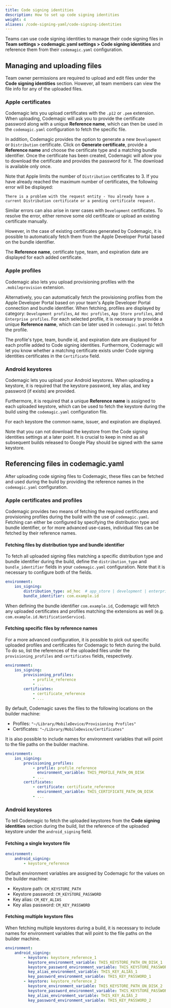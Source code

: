 ```yaml
---
title: Code signing identities
description: How to set up code signing identities
weight: 4
aliases: /code-signing-yaml/code-signing-identities
---
```


Teams can use code signing identities to manage their code signing files in **Team settings > codemagic.yaml settings > Code signing identities** and reference them from their `codemagic.yaml` configuration.

## Managing and uploading files

Team owner permissions are required to upload and edit files under the **Code signing identities** section. However, all team members can view the file info for any of the uploaded files.

### Apple certificates

Codemagic lets you upload certificates with the `.p12` or `.pem` extension. When uploading, Codemagic will ask you to provide the certificate password along with a unique **Reference name**, which can then be used in the `codemagic.yaml` configuration to fetch the specific file.

In addition, Codemagic provides the option to generate a new `Development` or `Distribution` certificate. Click on **Generate certificate**, provide a **Reference name** and choose the certificate type and a matching bundle identifier. Once the certificate has been created, Codemagic will allow you to download the certificate and provides the password for it. The download is available only once.

Note that Apple limits the number of `Distribution` certificates to 3. If you have already reached the maximum number of certificates, the following error will be displayed:

```
There is a problem with the request entity - You already have a current Distribution certificate or a pending certificate request.
```

Similar errors can also arise in rarer cases with `Development` certificates. To resolve the error, either remove some old certificate or upload an existing certificate manually.

However, in the case of existing certificates generated by Codemagic, it is possible to automatically fetch them from the Apple Developer Portal based on the bundle identifier.

The **Reference name**, certificate type, team, and expiration date are displayed for each added certificate.

### Apple profiles

Codemagic also lets you upload provisioning profiles with the `.mobileprovision` extension. 

Alternatively, you can automatically fetch the provisioning profiles from the Apple Developer Portal based on your team's Apple Developer Portal connection and bundle identifier. When fetching, profiles are displayed by category: `Development profiles`, `Ad Hoc profiles`, `App Store profiles`, and `Enterprise profiles`. For each selected profile, it is necessary to provide a unique **Reference name**, which can be later used in `codemagic.yaml` to fetch the profile.

The profile's type, team, bundle id, and expiration date are displayed for each profile added to Code signing identities. Furthermore, Codemagic will let you know whether a matching certificate exists under Code signing identities certificates in the `Certificate` field.

### Android keystores

Codemagic lets you upload your Android keystores. When uploading a keystore, it is required that the keystore password, key alias, and key password (if exists) are provided.

Furthermore, it is required that a unique **Reference name** is assigned to each uploaded keystore, which can be used to fetch the keystore during the build using the `codemagic.yaml` configuration file. 

For each keystore the common name, issuer, and expiration are displayed.

Note that you can not download the keystore from the Code signing identities settings at a later point. It is crucial to keep in mind as all subsequent builds released to Google Play should be signed with the same keystore. 

## Referencing files in codemagic.yaml

After uploading code signing files to Codemagic, these files can be fetched and used during the build by providing the reference names in the `codemagic.yaml` configuration.

### Apple certificates and profiles

Codemagic provides two means of fetching the required certificates and provisioning profiles during the build with the use of `codemagic.yaml`. Fetching can either be configured by specifying the distribution type and bundle identifier, or for more advanced use-cases, individual files can be fetched by their reference names.

#### Fetching files by distribution type and bundle identifier

To fetch all uploaded signing files matching a specific distribution type and bundle identifier during the build, define the `distribution_type` and `bundle_identifier` fields in your `codemagic.yaml` configuration. Note that it is necessary to configure both of the fields.

```yaml
environment:
    ios_signing:
        distribution_type: ad_hoc  # app_store | development | enterprise
        bundle_identifier: com.example.id
```

When defining the bundle identifier `com.example.id`, Codemagic will fetch any uploaded certificates and profiles matching the extensions as well (e.g. `com.example.id.NotificationService`).

#### Fetching specific files by reference names

For a more advanced configuration, it is possible to pick out specific uploaded profiles and certificates for Codemagic to fetch during the build. To do so, list the references of the uploaded files under the `provisioning_profiles` and `certificates` fields, respectively.

```yaml
environment:
    ios_signing:
        provisioning_profiles:
            - profile_reference
            - ...
        certificates:
            - certificate_reference
            - ...
```

By default, Codemagic saves the files to the following locations on the builder machine:
- Profiles: `"~/Library/MobileDevice/Provisioning Profiles"`
- Certificates: `"~/Library/MobileDevice/Certificates"`

It is also possible to include names for environment variables that will point to the file paths on the builder machine.

```yaml
environment:
    ios_signing:
        provisioning_profiles:
            - profile: profile_reference
              environment_variable: THIS_PROFILE_PATH_ON_DISK
            - ...
        certificates:
            - certificate: certificate_reference
              environment_variable: THIS_CERTIFICATE_PATH_ON_DISK
            - ...
```

### Android keystores

To tell Codemagic to fetch the uploaded keystores from the **Code signing identities** section during the build, list the reference of the uploaded keystore under the `android_signing` field.

#### Fetching a single keystore file

```yaml
environment:
    android_signing:
        - keystore_reference
```

Default environment variables are assigned by Codemagic for the values on the builder machine:
- Keystore path: `CM_KEYSTORE_PATH`
- Keystore password: `CM_KEYSTORE_PASSWORD`
- Key alias: `CM_KEY_ALIAS`
- Key alias password: `CM_KEY_PASSWORD`

#### Fetching multiple keystore files

When fetching multiple keystores during a build, it is necessary to include names for environment variables that will point to the file paths on the builder machine.

```yaml
environment:
    android_signing:
        - keystore: keystore_reference_1
          keystore_environment_variable: THIS_KEYSTORE_PATH_ON_DISK_1
          keystore_password_environment_variable: THIS_KEYSTORE_PASSWORD_1
          key_alias_environment_variable: THIS_KEY_ALIAS_1
          key_password_environment_variable: THIS_KEY_PASSWORD_1
        - keystore: keystore_reference_2
          keystore_environment_variable: THIS_KEYSTORE_PATH_ON_DISK_2
          keystore_password_environment_variable: THIS_KEYSTORE_PASSWORD_2
          key_alias_environment_variable: THIS_KEY_ALIAS_2
          key_password_environment_variable: THIS_KEY_PASSWORD_2
```